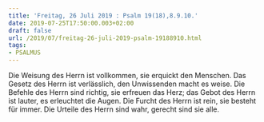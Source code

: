 ```yaml
---
title: 'Freitag, 26 Juli 2019 : Psalm 19(18),8.9.10.'
date: 2019-07-25T17:50:00.003+02:00
draft: false
url: /2019/07/freitag-26-juli-2019-psalm-19188910.html
tags: 
- PSALMUS
---
```


Die Weisung des Herrn ist vollkommen, sie erquickt den Menschen. Das Gesetz des Herrn ist verlässlich, den Unwissenden macht es weise. Die Befehle des Herrn sind richtig, sie erfreuen das Herz; das Gebot des Herrn ist lauter, es erleuchtet die Augen. Die Furcht des Herrn ist rein, sie besteht für immer. Die Urteile des Herrn sind wahr, gerecht sind sie alle.